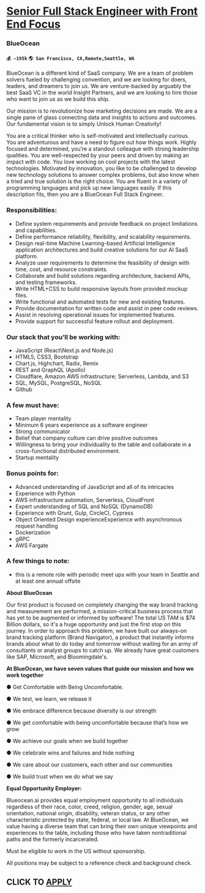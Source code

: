 # [Senior Full Stack Engineer with Front End Focus](https://www.remotewlb.com/apply/senior-full-stack-engineer-with-front-end-focus)  
### BlueOcean  
#### `💰 ~195k` `🌎 San Francisco, CA,Remote,Seattle, WA`  

BlueOcean is a different kind of SaaS company. We are a team of problem solvers fueled by challenging convention, and we are looking for doers, leaders, and dreamers to join us. We are venture-backed by arguably the best SaaS VC in the world Insight Partners, and we are looking to hire those who want to join us as we build this ship.

  

Our mission is to revolutionize how marketing decisions are made. We are a single pane of glass connecting data and insights to actions and outcomes. Our fundamental vision is to simply Unlock Human Creativity!

  

You are a critical thinker who is self-motivated and intellectually curious. You are adventurous and have a need to figure out how things work. Highly focused and determined, you’re a standout colleague with strong leadership qualities. You are well-respected by your peers and driven by making an impact with code. You love working on cool projects with the latest technologies. Motivated by innovation, you like to be challenged to develop new technology solutions to answer complex problems, but also know when a tried and true solution is the right choice. You are fluent in a variety of programming languages and pick up new languages easily. If this description fits, then you are a BlueOcean Full Stack Engineer.

### Responsibilities:

  * Define system requirements and provide feedback on project limitations and capabilities.
  * Define performance reliability, flexibility, and scalability requirements.
  * Design real-time Machine Learning-based Artificial Intelligence application architectures and build creative solutions for our AI SaaS platform.
  * Analyze user requirements to determine the feasibility of design with time, cost, and resource constraints.
  * Collaborate and build solutions regarding architecture, backend APIs, and testing frameworks.
  * Write HTML+CSS to build responsive layouts from provided mockup files.
  * Write functional and automated tests for new and existing features.
  * Provide documentation for written code and assist in peer code reviews.
  * Assist in resolving operational issues for implemented features.
  * Provide support for successful feature rollout and deployment.

  

### Our stack that you’ll be working with:

  * JavaScript (React\Next.js and Node.js)
  * HTML5, CSS3, Bootstrap
  * Chart.js, Highchart, Radix, Remix
  * REST and GraphQL (Apollo)
  * Cloudflare, Amazon AWS infrastructure; Serverless, Lambda, and S3
  * SQL, MySQL, PostgreSQL, NoSQL
  * Github

### A few must have:

  * Team player mentality
  * Minimum 6 years experience as a software engineer 
  * Strong communicator
  * Belief that company culture can drive positive outcomes
  * Willingness to bring your individuality to the table and collaborate in a cross-functional distributed environment.
  * Startup mentality

### Bonus points for:

  * Advanced understanding of JavaScript and all of its intricacies
  * Experience with Python
  * AWS infrastructure automation, Serverless, CloudFront
  * Expert understanding of SQL and NoSQL (DynamoDB)
  * Experience with Grunt, Gulp, CircleCI, Cypress
  * Object Oriented Design experienceExperience with asynchronous request handling
  * Dockerization
  * gRPC
  * AWS Fargate

  

### A few things to note:

  * this is a remote role with periodic meet ups with your team in Seattle and at least one annual offsite

 **About BlueOcean**

Our first product is focused on completely changing the way brand tracking and measurement are performed, a mission-critical business process that has yet to be augmented or informed by software! The total US TAM is $74 Billion dollars, so it's a huge opportunity and just the first stop on this journey. In order to approach this problem, we have built our always-on brand tracking platform (Brand Navigator), a product that instantly informs brands about what to do today and tomorrow without waiting for an army of consultants or analyst groups to catch up. We already have great customers like SAP, Microsoft, and Bloomingdale's.

  

 **At BlueOcean, we have seven values that guide our mission and how we work together**

● Get Comfortable with Being Uncomfortable.

● We test, we learn, we release it

● We embrace difference because diversity is our strength

● We get comfortable with being uncomfortable because that’s how we grow

● We achieve our goals when we build together

● We celebrate wins and failures and hide nothing

● We care about our customers, each other and our communities

● We build trust when we do what we say

  

 **Equal Opportunity Employer:**

Blueocean.ai provides equal employment opportunity to all individuals regardless of their race, color, creed, religion, gender, age, sexual orientation, national origin, disability, veteran status, or any other characteristic protected by state, federal, or local law. At BlueOcean, we value having a diverse team that can bring their own unique viewpoints and experiences to the table, including those who have taken nontraditional paths and the formerly incarcerated.

  

Must be eligible to work in the US without sponsorship.

  

All positions may be subject to a reference check and background check.

  

  
## CLICK TO [APPLY](https://www.remotewlb.com/apply/senior-full-stack-engineer-with-front-end-focus)

